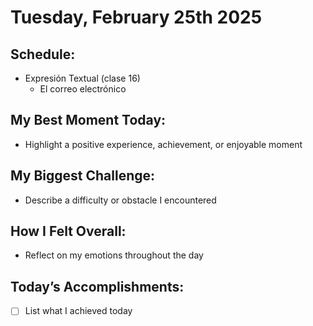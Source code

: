 # Tuesday, February 25th 2025

## Schedule:
- Expresión Textual (clase 16)
	- El correo electrónico
## My Best Moment Today:
- Highlight a positive experience, achievement, or enjoyable moment

## My Biggest Challenge:
- Describe a difficulty or obstacle I encountered

## How I Felt Overall:
- Reflect on my emotions throughout the day

## Today’s Accomplishments:
- [ ] List what I achieved today

